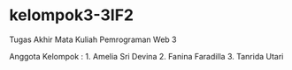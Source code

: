 # kelompok3-3IF2

Tugas Akhir Mata Kuliah Pemrograman Web 3 

Anggota Kelompok : 1. Amelia Sri Devina
                   2. Fanina Faradilla
                   3. Tanrida Utari 
